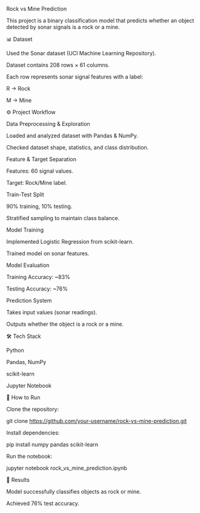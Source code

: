 Rock vs Mine Prediction

This project is a binary classification model that predicts whether an object detected by sonar signals is a rock or a mine.

📊 Dataset

Used the Sonar dataset (UCI Machine Learning Repository).

Dataset contains 208 rows × 61 columns.

Each row represents sonar signal features with a label:

R → Rock

M → Mine

⚙️ Project Workflow

Data Preprocessing & Exploration

Loaded and analyzed dataset with Pandas & NumPy.

Checked dataset shape, statistics, and class distribution.

Feature & Target Separation

Features: 60 signal values.

Target: Rock/Mine label.

Train-Test Split

90% training, 10% testing.

Stratified sampling to maintain class balance.

Model Training

Implemented Logistic Regression from scikit-learn.

Trained model on sonar features.

Model Evaluation

Training Accuracy: ~83%

Testing Accuracy: ~76%

Prediction System

Takes input values (sonar readings).

Outputs whether the object is a rock or a mine.

🛠️ Tech Stack

Python

Pandas, NumPy

scikit-learn

Jupyter Notebook

🚀 How to Run

Clone the repository:

git clone https://github.com/your-username/rock-vs-mine-prediction.git


Install dependencies:

pip install numpy pandas scikit-learn


Run the notebook:

jupyter notebook rock_vs_mine_prediction.ipynb

📌 Results

Model successfully classifies objects as rock or mine.

Achieved 76% test accuracy.
